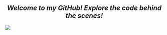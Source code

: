 <h2 p-4 align="center"><em>Welcome to my GitHub! Explore the code behind the scenes!</em></h2>



![](https://komarev.com/ghpvc/?username=kerimli-veli-github-username&color=blue)



